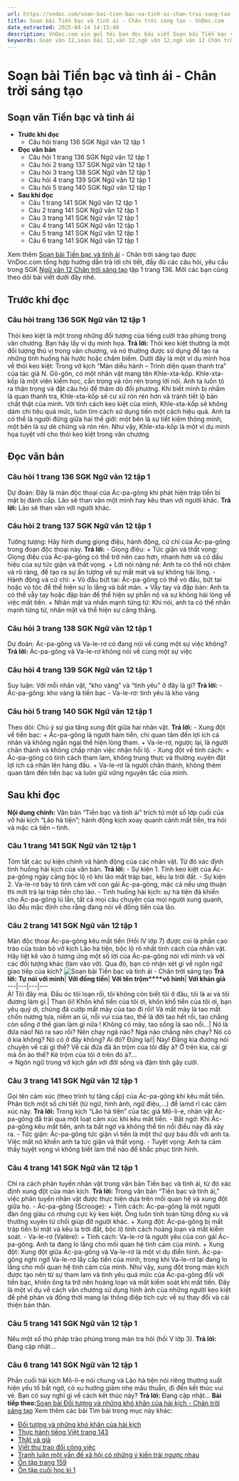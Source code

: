 ```yaml
---
url: https://vndoc.com/soan-bai-tien-bac-va-tinh-ai-chan-troi-sang-tao-321455
title: Soạn bài Tiền bạc và tình ái - Chân trời sáng tạo - VnDoc.com
date_extracted: 2025-04-14 14:15:49
description: VnDoc.com xin gửi tới bạn đọc bài viết Soạn bài Tiền bạc và tình ái - Chân trời sáng tạo. Mời các bạn cùng theo dõi bài viết dưới đây nhé.
keywords: Soạn văn 12,soạn bài 12,văn 12,ngữ văn 12,ngữ văn 12 Chân trời sáng tạo,soạn ngữ văn 12,giải ngữ văn 12,soạn văn 12 Chân trời sáng tạo,soạn văn 12 Chân trời sáng tạo ngắn nhất,soạn văn 12 tập 1 trang 136 Chân trời sáng tạo,Soạn bài Tiền bạc và tình ái Chân trời sáng tạo,Soạn bài Tiền bạc và tình ái,Soạn bài Tiền bạc và tình ái ngắn nhất,Soạn văn Tiền bạc và tình ái,Tiền bạc và tình ái,soạn văn 12 tập 1 trang 136
---
```


# Soạn bài Tiền bạc và tình ái - Chân trời sáng tạo
## Soạn văn Tiền bạc và tình ái
  * **Trước khi đọc**
    * Câu hỏi trang 136 SGK Ngữ văn 12 tập 1
  * **Đọc văn bản**
    * Câu hỏi 1 trang 136 SGK Ngữ văn 12 tập 1
    * Câu hỏi 2 trang 137 SGK Ngữ văn 12 tập 1
    * Câu hỏi 3 trang 138 SGK Ngữ văn 12 tập 1
    * Câu hỏi 4 trang 139 SGK Ngữ văn 12 tập 1
    * Câu hỏi 5 trang 140 SGK Ngữ văn 12 tập 1
  * **Sau khi đọc**
    * Câu 1 trang 141 SGK Ngữ văn 12 tập 1
    * Câu 2 trang 141 SGK Ngữ văn 12 tập 1
    * Câu 3 trang 141 SGK Ngữ văn 12 tập 1
    * Câu 4 trang 141 SGK Ngữ văn 12 tập 1
    * Câu 5 trang 141 SGK Ngữ văn 12 tập 1
    * Câu 6 trang 141 SGK Ngữ văn 12 tập 1

Xem thêm
[Soạn bài Tiền bạc và tình ái](<https://vndoc.com/soan-bai-tien-bac-va-tinh-ai-chan-troi-sang-tao-321455>) \- Chân trời sáng tạo được VnDoc.com tổng hợp hướng dẫn trả lời chi tiết, đầy đủ các câu hỏi, yêu cầu trong SGK [Ngữ văn 12 Chân trời sáng tạo](<https://vndoc.com/soan-van-12-chan-troi-sang-tao>) tập 1 trang 136. Mời các bạn cùng theo dõi bài viết dưới đây nhé.
## Trước khi đọc
### Câu hỏi trang 136 SGK Ngữ văn 12 tập 1
Thói keo kiệt là một trong những đối tượng của tiếng cười trào phúng trong văn chương. Bạn hãy lấy ví dụ minh họa.
**Trả lời:**
Thói keo kiệt thường là một đối tượng thú vị trong văn chương, và nó thường được sử dụng để tạo ra những tình huống hài hước hoặc châm biếm. Dưới đây là một ví dụ minh họa về thói keo kiệt:
Trong vở kịch “Màn diễu hành – Trình diện quan thanh tra” của tác giả N. Gô-gôn, có một nhân vật mang tên Khle-xta-kốp. Khle-xta-kốp là một viên kiểm học, cẩn trọng và rón rén trong lời nói. Anh ta luôn tỏ ra thận trọng và đặt câu hỏi để thăm dò đối phương. Khi biết mình bị nhầm là quan thanh tra, Khle-xta-kốp sẽ cư xử rón rén hơn và tránh tiết lộ bản chất thật của mình.
Với tính cách keo kiệt của mình, Khle-xta-kốp sẽ không dám chi tiêu quá mức, luôn tìm cách sử dụng tiền một cách hiệu quả. Anh ta có thể là người đứng giữa hai thế giới: một bên là sự tiết kiệm thông minh, một bên là sự dè chừng và rón rén.
Như vậy, Khle-xta-kốp là một ví dụ minh họa tuyệt vời cho thói keo kiệt trong văn chương
## Đọc văn bản
### Câu hỏi 1 trang 136 SGK Ngữ văn 12 tập 1
Dự đoán: Đây là màn độc thoại của Ác-pa-gông khi phát hiện tráp tiền bí mật bị đánh cắp. Lão sẽ than vãn một mình hay kêu than với người khác.
**Trả lời:**
Lão sẽ than vãn với người khác.
### Câu hỏi 2 trang 137 SGK Ngữ văn 12 tập 1
Tưởng tượng: Hãy hình dung giọng điệu, hành động, cử chỉ của Ác-pa-gông trong đoạn độc thoại này.
**Trả lời:**
\- Giọng điệu:
\+ Tức giận và thất vọng: Giọng điệu của Ác-pa-gông có thể trở nên cao hơn, nhanh hơn và có dấu hiệu của sự tức giận và thất vọng.
\+ Lời nói nặng nề: Anh ta có thể nói chậm và rõ ràng, để tạo ra sự ấn tượng về sự mất mát và sự không hài lòng.
\- Hành động và cử chỉ:
\+ Vò đầu bứt tai: Ác-pa-gông có thể vò đầu, bứt tai hoặc vò tóc để thể hiện sự lo lắng và bất mãn.
\+ Vẫy tay và đập bàn: Anh ta có thể vẫy tay hoặc đập bàn để thể hiện sự phẫn nộ và sự không hài lòng về việc mất tiền.
\+ Nhăn mặt và nhấn mạnh từng từ: Khi nói, anh ta có thể nhấn mạnh từng từ, nhăn mặt và thể hiện sự căng thẳng.
### Câu hỏi 3 trang 138 SGK Ngữ văn 12 tập 1
Dự đoán: Ác-pa-gông và Va-le-rơ có đang nói về cùng một sự việc không?
**Trả lời:**
Ác-pa-gông và Va-le-rơ không nói về cùng một sự việc
### Câu hỏi 4 trang 139 SGK Ngữ văn 12 tập 1
Suy luận: Với mỗi nhân vật, “kho vàng” và “tình yêu” ở đây là gì?
**Trả lời:**
\- Ác-pa-gông: kho vàng là tiền bạc
\- Va-le-rơ: tình yêu là kho vàng
### Câu hỏi 5 trang 140 SGK Ngữ văn 12 tập 1
Theo dõi: Chú ý sự gia tăng xung đột giữa hai nhân vật.
**Trả lời:**
\- Xung đột về tiền bạc:
\+ Ác-pa-gông là người hám tiền, chỉ quan tâm đến lợi ích cá nhân và không ngần ngại thể hiện lòng tham.
\+ Va-le-rơ, ngược lại, là người chân thành và không chấp nhận việc nhận hối lộ.
\- Xung đột về tính cách:
\+ Ác-pa-gông có tính cách tham lam, không trung thực và thường xuyên đặt lợi ích cá nhân lên hàng đầu.
\+ Va-le-rơ là người chân thành, không thèm quan tâm đến tiền bạc và luôn giữ vững nguyên tắc của mình.
## Sau khi đọc
**Nội dung chính:** Văn bản “Tiền bạc và tình ái” trích từ một số lớp cuối của vở hài kịch “Lão hà tiện”; hành động kịch xoay quanh cảnh mất tiền, tra hỏi và mặc cả tiền – tình.
### Câu 1 trang 141 SGK Ngữ văn 12 tập 1
Tóm tắt các sự kiện chính và hành động của các nhân vật. Từ đó xác định tình huống hài kịch của văn bản.
**Trả lời:**
\- Sự kiện 1. Tính keo kiệt của Ác-pa-gông ngày càng bộc lộ rõ khi lão mất tráp bạc, kêu la trời đất.
\- Sự kiện 2. Va-le-rơ bày tỏ tình cảm với con gái Ác-pa-gông, mặc cả nếu ưng thuận thì mới trả lại tráp tiền cho lão.
\- Tình huống hài kịch: sự hà tiện đã khiến cho Ác-pa-gông lú lẫn, tất cả mọi câu chuyện của mọi người xung quanh, lão đều mặc định cho rằng đang nói về đống tiền của lão.
### Câu 2 trang 141 SGK Ngữ văn 12 tập 1
Màn độc thoại Ác-pa-gông kêu mất tiền \(Hồi IV lớp 7\) được coi là phần cao trào của toàn bộ vở kịch Lão hà tiện, bộc lộ rõ nhất tính cách của nhân vật. Hãy liệt kê vào ô tương ứng một số lời của Ác-pa-gông nói với mình và với các đối tượng khác \(làm vào vở\). Qua đó, bạn có nhận xét gì về ngôn ngữ giao tiếp của kịch?
![Soạn bài Tiền bạc và tình ái - Chân trời sáng tạo](https://i.vdoc.vn/data/image/2024/06/05/soan-bai-tien-bac-va-tinh-ai-chan-troi-sang-tao-1.jpg)
**Trả lời:**
**Tự nói với mình**| **Với đồng tiền**| **Với tên trộm****vô hình**| **Với khán giả**  
---|---|---|---  
À\! Tôi đây mà. Đầu óc tôi loạn rồi, tôi không còn biết tôi ở đâu, tôi là ai và tôi đương làm gì.| Than ôi\! Khốn khổ tiền của tôi ơi, khốn khổ tiền của tôi ơi, bạn yêu quý ơi, chúng đã cướp mất mày của tao đi rồi\! Và mất mày là tao mất chốn nương tựa, niềm an ủi, nỗi vui của tao, thế là đời tao hết rồi, tao chẳng còn sống ở thế gian làm gì nữa \! Không có mày, tao sống là sao nổi…| Nó là đứa nào\! Nó ra sao rồi? Nên chạy ngả nào? Ngả nào chẳng nên chạy? Nó có ở kia không? Nó có ở đây không? Ai đó? Đứng lại\!| Này\! Đằng kia đương nói chuyện về cái gì thế? Về cái đứa đã ăn trộm của tôi đấy à? Ở trên kia, cái gì mà ồn ào thế? Kẻ trộm của tôi ở trên đó à?...  
→ Ngôn ngữ trong vở kịch gần với đời sống và đậm tính gây cười.
### Câu 3 trang 141 SGK Ngữ văn 12 tập 1
Gọi tên cảm xúc \(theo trình tự tăng cấp\) của Ác-pa-gông khi kêu mất tiền. Phân tích một số chi tiết \(từ ngữ, hình ảnh, ngữ điệu,…\) để lamd rĩ các cảm xúc này.
**Trả lời:**
Trong kịch “Lão hà tiện” của tác giả Mô-li-e, nhân vật Ác-pa-gông đã trải qua một loạt cảm xúc khi kêu mất tiền.
\- Bất ngờ: Khi Ác-pa-gông kêu mất tiền, anh ta bất ngờ và không thể tin nổi điều này đã xảy ra.
\- Tức giận: Ác-pa-gông tức giận vì tiền là một thứ quý báu đối với anh ta. Việc mất nó khiến anh ta tức giận và thất vọng.
\- Tuyệt vọng: Anh ta cảm thấy tuyệt vọng vì không biết làm thế nào để khắc phục tình hình.
### Câu 4 trang 141 SGK Ngữ văn 12 tập 1
Chỉ ra cách phân tuyến nhân vật trong văn bản Tiền bạc và tình ái, từ đó xác định xung đột của màn kịch.
**Trả lời:**
Trong văn bản “Tiền bạc và tình ái,” việc phân tuyến nhân vật được thực hiện dựa trên mối quan hệ và xung đột giữa họ.
\- Ác-pa-gông \(Scrooge\):
\+ Tính cách: Ác-pa-gông là một người đàn ông giàu có nhưng cực kỳ keo kiệt. Ông luôn tính toán từng đồng xu và thường xuyên từ chối giúp đỡ người khác.
\+ Xung đột: Ác-pa-gông bị mất tráp tiền bí mật và kêu la trời đất, bộc lộ tính cách hoảng loạn và mất kiểm soát.
\- Va-le-rơ \(Valère\):
\+ Tính cách: Va-le-rơ là người yêu của con gái Ác-pa-gông. Anh ta đang lo lắng cho mối quan hệ tình cảm của mình.
\+ Xung đột: Xung đột giữa Ác-pa-gông và Va-le-rơ là một ví dụ điển hình. Ác-pa-gông nghi ngờ Va-le-rơ lấy cắp tiền của mình, trong khi Va-le-rơ lại đang lo lắng cho mối quan hệ tình cảm của mình.
Như vậy, xung đột trong màn kịch được tạo nên từ sự tham lam và tình yêu quá mức của Ác-pa-gông đối với tiền bạc, khiến ông ta trở nên hoảng loạn và mất kiểm soát khi mất tiền. Đây là một ví dụ về cách văn chương sử dụng hình ảnh của những người keo kiệt để phê phán và đồng thời mang lại thông điệp tích cực về sự thay đổi và cải thiện bản thân.
### Câu 5 trang 141 SGK Ngữ văn 12 tập 1
Nêu một số thủ pháp trào phúng trong màn tra hỏi \(hồi V lớp 3\).
**Trả lời:**
Đang cập nhật...
### Câu 6 trang 141 SGK Ngữ văn 12 tập 1
Phần cuối hài kịch Mô-li-e nói chung và Lão hà tiện nói riêng thường xuất hiện yếu tố bất ngờ, có xu hướng giảm nhẹ mâu thuẫn, đi đến kết thúc vui vẻ. Bạn có suy nghĩ gì về cách kết thúc này?
**Trả lời:**
Đang cập nhật...
**Bài tiếp theo:**[Soạn bài Đối tượng và những khó khăn của hài kịch - Chân trời sáng tạo](<https://vndoc.com/soan-bai-doi-tuong-va-nhung-kho-khan-cua-hai-kich-chan-troi-sang-tao-321461>)
Xem thêm các bài Tìm bài trong mục này khác:
  * [Đối tượng và những khó khăn của hài kịch](</soan-bai-doi-tuong-va-nhung-kho-khan-cua-hai-kich-chan-troi-sang-tao-321461>)
  * [Thực hành tiếng Việt trang 143](</soan-bai-thuc-hanh-tieng-viet-trang-143-chan-troi-sang-tao-321462>)
  * [Thật và giả](</soan-bai-that-va-gia-chan-troi-sang-tao-321466>)
  * [Viết thư trao đổi công việc](</soan-bai-viet-thu-trao-doi-cong-viec-chan-troi-sang-tao-321470>)
  * [Tranh luận một vấn đề xã hội có những ý kiến trái ngược nhau](</soan-bai-tranh-luan-mot-van-de-xa-hoi-co-nhung-y-kien-trai-nguoc-nhau-chan-troi-sang-tao-321472>)
  * [Ôn tập trang 159](</soan-bai-on-tap-trang-159-chan-troi-sang-tao-321474>)
  * [Ôn tập cuối học kì 1](</soan-bai-on-tap-cuoi-hoc-ki-1-chan-troi-sang-tao-321476>)

